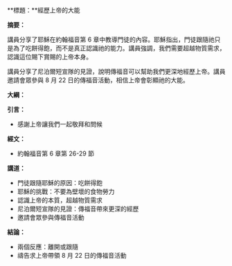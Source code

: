 **標題：**經歷上帝的大能

**摘要：**

講員分享了耶穌在約翰福音第 6 章中教導門徒的內容。耶穌指出，門徒跟隨祂只是為了吃餅得飽，而不是真正認識祂的能力。講員強調，我們需要超越物質需求，認識這位賜下賞賜的上帝本身。

講員分享了尼泊爾短宣隊的見證，說明傳福音可以幫助我們更深地經歷上帝。講員邀請會眾參與 8 月 22 日的傳福音活動，相信上帝會彰顯祂的大能。

**大綱：**

**引言：**
* 感謝上帝讓我們一起敬拜和問候

**經文：**
* 約翰福音第 6 章第 26-29 節

**講道：**
* 門徒跟隨耶穌的原因：吃餅得飽
* 耶穌的挑戰：不要為壁壞的食物勞力
* 認識上帝的本質，超越物質需求
* 尼泊爾短宣隊的見證：傳福音帶來更深的經歷
* 邀請會眾參與傳福音活動

**結論：**
* 兩個反應：離開或跟隨
* 禱告求上帝帶領 8 月 22 日的傳福音活動